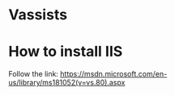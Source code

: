 # Vassists

# How to install IIS
Follow the link: https://msdn.microsoft.com/en-us/library/ms181052(v=vs.80).aspx
